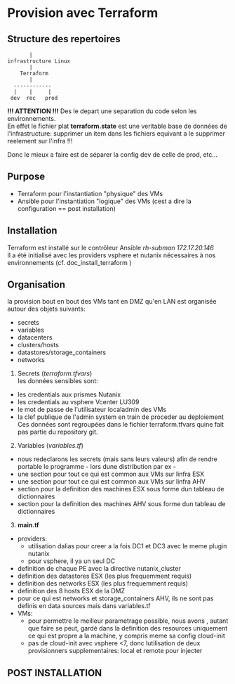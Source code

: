 # Provision avec Terraform  

## Structure des repertoires  
```
       |  
infrastructure Linux  
       |
    Terraform
       |
  ------------
  |    |     |
 dev  rec   prod
```   
**!!! ATTENTION !!!**
Des le depart une separation du code selon les environnements.  
En effet le fichier plat **terraform.state** est une veritable base de données de l'infrastructure: supprimer un item dans les fichiers equivant a le supprimer reelement sur l'infra !!!  

Donc le mieux a faire est de séparer la config dev de celle de prod, etc...  

## Purpose  

* Terraform pour l'instantiation "physique" des VMs  
* Ansible pour l'instantiation "logique" des VMs (cest a dire la configuration == post installation)  

## Installation  

Terraform est installé sur le contrôleur Ansible *rh-subman 172.17.20.146*  
Il a été initialisé avec les providers vsphere et nutanix nécessaires à nos environnements (cf. doc_install_terraform )  

## Organisation  
la provision bout en bout des VMs tant en DMZ qu'en LAN est organisée autour des objets suivants:  

* secrets  
* variables  
* datacenters  
* clusters/hosts    
* datastores/storage_containers  
* networks  

1. Secrets (*terraform.tfvars*)   
les données sensibles sont:  
- les credentials aux prismes Nutanix  
- les credentials au vsphere Vcenter LU309  
- le mot de passe de l'utilisateur localadmin des VMs  
- la clef publique de l'admin system en train de proceder au deploiement  
Ces données sont regroupées dans le fichier terraform.tfvars quine fait pas partie du repository git.  

2. Variables (*variables.tf*)    
* nous redeclarons les secrets (mais sans leurs valeurs) afin de rendre portable le programme - lors dune distribution par ex -  
* une section pour tout ce qui est common aux VMs sur linfra ESX     
* une section pour tout ce qui est common aux VMs sur linfra AHV  
* section pour la definition des machines ESX sous forme dun tableau de dictionnaires    
* section pour la definition des machines AHV sous forme dun tableau de dictionnaires    

3. **main.tf**    
* providers:  
  * utilisation dalias pour creer a la fois DC1 et DC3 avec le meme plugin nutanix  
  * pour vsphere, il ya un seul DC  
* definition de chaque PE avec la directive nutanix_cluster  
* definition des datastores ESX (les plus frequemment requis)  
* definition des networks ESX (les plus frequemment requis)  
* definition des 8 hosts ESX de la DMZ  
* pour ce qui est networks et storage_containers AHV, ils ne sont pas definis en data sources mais dans variables.tf  
* VMs:  
  * pour permettre le meilleur parametrage possible, nous avons , autant que faire se peut, gardé dans la definition des resources uniquement ce qui est propre a la machine, y compris meme sa config cloud-init  
  * pas de cloud-init avec vsphere <7, donc lutilisation de deux provisionners supplementaires: local et remote pour injecter  

## POST INSTALLATION  
    

